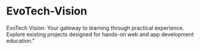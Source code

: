 # EvoTech-Vision
EvoTech Vision: Your gateway to learning through practical experience. Explore existing projects designed for hands-on web and app development education."
